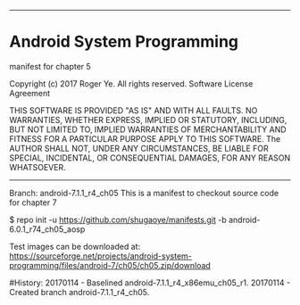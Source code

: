 ******************************************************************************
# Android System Programming
 manifest for chapter 5

 Copyright (c) 2017 Roger Ye.  All rights reserved.
 Software License Agreement
 
 
 THIS SOFTWARE IS PROVIDED "AS IS" AND WITH ALL FAULTS.
 NO WARRANTIES, WHETHER EXPRESS, IMPLIED OR STATUTORY, INCLUDING, BUT
 NOT LIMITED TO, IMPLIED WARRANTIES OF MERCHANTABILITY AND FITNESS FOR
 A PARTICULAR PURPOSE APPLY TO THIS SOFTWARE. The AUTHOR SHALL NOT, UNDER
 ANY CIRCUMSTANCES, BE LIABLE FOR SPECIAL, INCIDENTAL, OR CONSEQUENTIAL
 DAMAGES, FOR ANY REASON WHATSOEVER.

******************************************************************************
Branch: android-7.1.1_r4_ch05
This is a manifest to checkout source code for chapter 7

$ repo init -u https://github.com/shugaoye/manifests.git -b android-6.0.1_r74_ch05_aosp

Test images can be downloaded at:
https://sourceforge.net/projects/android-system-programming/files/android-7/ch05/ch05.zip/download

#History:
20170114 - Baselined android-7.1.1_r4_x86emu_ch05_r1.
20170114 - Created branch android-7.1.1_r4_ch05.
